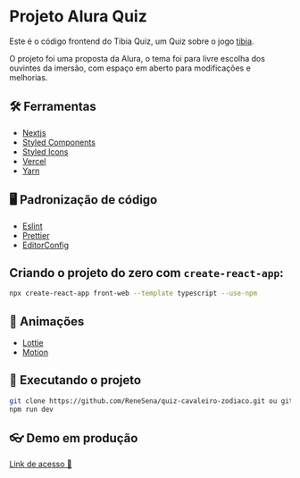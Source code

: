 # Projeto Alura Quiz

Este é o código frontend do Tibia Quiz, um Quiz sobre o jogo [tibia](https://www.tibia.com/news/?subtopic=latestnews).  

O projeto foi uma proposta da Alura, o tema foi para livre escolha dos ouvintes da imersão, com espaço em aberto para modificações e melhorias.

## :hammer_and_wrench: Ferramentas

-   [Nextjs](https://nextjs.org/)
-   [Styled Components](https://styled-components.com)
-   [Styled Icons](https://styled-icons.js.org/)
-   [Vercel](https://vercel.com)
-   [Yarn](https://yarnpkg.com/)

## :desktop_computer: Padronização de código

-   [Eslint](https://eslint.org/)
-   [Prettier](https://prettier.io/)
-   [EditorConfig](https://editorconfig.org/)

## Criando o projeto do zero com `create-react-app`:

```bash
npx create-react-app front-web --template typescript --use-npm
```

## :art: Animações

-   [Lottie](https://lottiefiles.com/)
-   [Motion](https://www.framer.com/motion/)

## :rocket: Executando o projeto

```bash
git clone https://github.com/ReneSena/quiz-cavaleiro-zodiaco.git ou git@github.com:ReneSena/quiz-cavaleiro-zodiaco.git
npm run dev
```

## :eyeglasses: Demo em produção

[Link de acesso :dizzy:](https://tibiaquiz-base-lubrum.vercel.app/)
